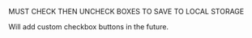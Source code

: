 MUST CHECK THEN UNCHECK BOXES TO SAVE TO LOCAL STORAGE

Will add custom checkbox buttons in the future.

